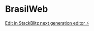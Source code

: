# BrasilWeb

[Edit in StackBlitz next generation editor ⚡️](https://stackblitz.com/~/github.com/Aelexx/BrasilWeb)